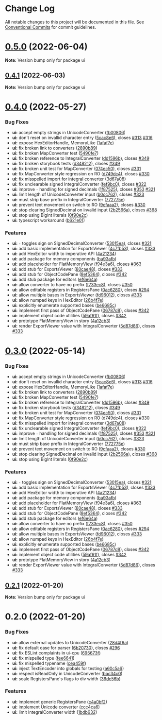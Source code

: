 # Change Log

All notable changes to this project will be documented in this file.
See [Conventional Commits](https://conventionalcommits.org) for commit guidelines.

# [0.5.0](https://gitlab.com/pep10/pepsuite/compare/v0.4.1...v0.5.0) (2022-06-04)

**Note:** Version bump only for package ui





## [0.4.1](https://gitlab.com/pep10/pepsuite/compare/v0.4.0...v0.4.1) (2022-06-03)

**Note:** Version bump only for package ui





# [0.4.0](https://gitlab.com/pep10/pepsuite/compare/v0.2.1...v0.4.0) (2022-05-27)


### Bug Fixes

* **ui:** accept empty strings in UnicodeConverter ([fb00806](https://gitlab.com/pep10/pepsuite/commit/fb0080632ef377eba991d0cc11ad322367fe78df))
* **ui:** don't reset on invallid character entry ([5cac8e6](https://gitlab.com/pep10/pepsuite/commit/5cac8e657e4c2f22007c4e5bdde241e796c772c3)), closes [#313](https://gitlab.com/pep10/pepsuite/issues/313) [#316](https://gitlab.com/pep10/pepsuite/issues/316)
* **ui:** expose HexEditorHandle, MemoryLike ([1afaf7e](https://gitlab.com/pep10/pepsuite/commit/1afaf7e375792dd176ee2c019d54a6ce0ad2445b))
* **ui:** fix broken link to converters ([2890b89](https://gitlab.com/pep10/pepsuite/commit/2890b89e00301c61190b62f0282727bfd89c549f))
* **ui:** fix broken MapConverter test  ([5490fe7](https://gitlab.com/pep10/pepsuite/commit/5490fe7149bb91e640803f2323db0bd2b6db62e3))
* **ui:** fix broken reference to IntegralConverter ([dd1596b](https://gitlab.com/pep10/pepsuite/commit/dd1596bdae757a54b9d86f7e6ad94d412b828e73)), closes [#349](https://gitlab.com/pep10/pepsuite/issues/349)
* **ui:** fix broken storybook tests ([d348212](https://gitlab.com/pep10/pepsuite/commit/d348212518a8f32c89d056767ec1be3420c93452)), closes [#349](https://gitlab.com/pep10/pepsuite/issues/349)
* **ui:** fix broken unit test for MapConverter ([074ec50](https://gitlab.com/pep10/pepsuite/commit/074ec50455b4c63551b7a8c283347cd3b8c7d453)), closes [#331](https://gitlab.com/pep10/pepsuite/issues/331)
* **ui:** fix MapConverter style regression on RO ([d749dc4](https://gitlab.com/pep10/pepsuite/commit/d749dc40998dea011f9348fe457d9b850e3e6f3a)), closes [#330](https://gitlab.com/pep10/pepsuite/issues/330)
* **ui:** fix misspelled import for integral converter ([3d67a08](https://gitlab.com/pep10/pepsuite/commit/3d67a0892a831d4451a10dcb1b80f2d83a745853))
* **ui:** fix unclearable signed IntegralConverter ([fef9bc0](https://gitlab.com/pep10/pepsuite/commit/fef9bc00b52e672058f19d9a7dfa08874fffc8b3)), closes [#322](https://gitlab.com/pep10/pepsuite/issues/322)
* **ui:** improve `-` handling for signed decimals ([1f87525](https://gitlab.com/pep10/pepsuite/commit/1f87525c04bb62af1b3805d9d1d48a9261214bd7)), closes [#353](https://gitlab.com/pep10/pepsuite/issues/353) [#321](https://gitlab.com/pep10/pepsuite/issues/321)
* **ui:** limit length of UnicodeConverter input ([b0cc762](https://gitlab.com/pep10/pepsuite/commit/b0cc762e13307da8a95f7e1c8e7dc4d17593752b)), closes [#323](https://gitlab.com/pep10/pepsuite/issues/323)
* **ui:** must strip base prefix in IntegralConverter ([772775e](https://gitlab.com/pep10/pepsuite/commit/772775e846d2d78bfcc766cc55dfce1ac7c818c5))
* **ui:** prevent text movement on switch to RO ([9cfaaa2](https://gitlab.com/pep10/pepsuite/commit/9cfaaa249264e09d3215f93b0261d9b03a8c33fd)), closes [#330](https://gitlab.com/pep10/pepsuite/issues/330)
* **ui:** stop clearing SignedDecimal on invalid input ([2b2566a](https://gitlab.com/pep10/pepsuite/commit/2b2566a5aebc635c2d956e257ecb1cd342521757)), closes [#368](https://gitlab.com/pep10/pepsuite/issues/368)
* **ui:** stop using BigInt literals ([0f90e2c](https://gitlab.com/pep10/pepsuite/commit/0f90e2c773ae82fe8b31cf1a5d63dbb3562b3094))
* **ui:** typescript workaround ([b621e01](https://gitlab.com/pep10/pepsuite/commit/b621e01c8475bb270796c0b877920d803abca1bf))


### Features

* **ui:** `-` toggles sign on SignedDecimalConverter ([53015ea](https://gitlab.com/pep10/pepsuite/commit/53015eae2977653efe5143c2501a585ce0189804)), closes [#321](https://gitlab.com/pep10/pepsuite/issues/321)
* **ui:** add basic implementation for ExportsViewer ([4c7fb53](https://gitlab.com/pep10/pepsuite/commit/4c7fb5342a3d22a16b5132cfbf4bec49b1b13c73)), closes [#333](https://gitlab.com/pep10/pepsuite/issues/333)
* **ui:** add HexEditor width to imperative API ([4a21234](https://gitlab.com/pep10/pepsuite/commit/4a21234398c044953d08cc29ecc76714a2a44065))
* **ui:** add package for memory components ([ba93afb](https://gitlab.com/pep10/pepsuite/commit/ba93afb8ec5f9ae82e6aac49176943386d280fc2))
* **ui:** add placeholder for FlatMemoryView ([f94e3a6](https://gitlab.com/pep10/pepsuite/commit/f94e3a6b5511ab10c8b17a6d098e3f10455ec3af)), closes [#363](https://gitlab.com/pep10/pepsuite/issues/363)
* **ui:** add stub for ExportsViewer ([80cae48](https://gitlab.com/pep10/pepsuite/commit/80cae48c0ee36322dd547d88b60086d1de1be765)), closes [#333](https://gitlab.com/pep10/pepsuite/issues/333)
* **ui:** add stub for ObjectCodePane ([8ef5364](https://gitlab.com/pep10/pepsuite/commit/8ef53640f53c7cc507813ef4331568eaeafeb2df)), closes [#342](https://gitlab.com/pep10/pepsuite/issues/342)
* **ui:** add stub package for editors ([ef6e64a](https://gitlab.com/pep10/pepsuite/commit/ef6e64aaa8968f3e90ebce771b065ab114661ece))
* **ui:** allow converter to have no prefix ([f733ec8](https://gitlab.com/pep10/pepsuite/commit/f733ec8e40a88feab6071ac6faab9dd0d45c3670)), closes [#350](https://gitlab.com/pep10/pepsuite/issues/350)
* **ui:** allow editable registers in RegistersPane ([0ac6280](https://gitlab.com/pep10/pepsuite/commit/0ac628043293b2be1f23bc65accc38d5bcd86e05)), closes [#294](https://gitlab.com/pep10/pepsuite/issues/294)
* **ui:** allow multiple bases in ExportsViewer ([fd96012](https://gitlab.com/pep10/pepsuite/commit/fd96012bc8e58b012bd9c6b494f626001053ed39)), closes [#333](https://gitlab.com/pep10/pepsuite/issues/333)
* **ui:** allow numpad keys in HexEditor ([26b4f7e](https://gitlab.com/pep10/pepsuite/commit/26b4f7e3cff9bf36feb9e61cc1bb3d2fefff8f1c))
* **ui:** explicitly enumerate supported bases ([be6685c](https://gitlab.com/pep10/pepsuite/commit/be6685c5ea71d9dca16085907d2a1559d987c8b3))
* **ui:** implement first pass of ObjectCodePane ([06787d8](https://gitlab.com/pep10/pepsuite/commit/06787d82035097ad9f087e28c75b725c4165074c)), closes [#342](https://gitlab.com/pep10/pepsuite/issues/342)
* **ui:** implement object code utilities ([59af91f](https://gitlab.com/pep10/pepsuite/commit/59af91fd2f5c6b0597cee43c7ded8ef951d92d53)), closes [#342](https://gitlab.com/pep10/pepsuite/issues/342)
* **ui:** prototype FlatMemoryView in story ([4a12cb3](https://gitlab.com/pep10/pepsuite/commit/4a12cb3716c9f7635923b1d66e7ce2cfa8cc5c3f))
* **ui:** render ExportViewer value with IntegralConverter ([5d87d86](https://gitlab.com/pep10/pepsuite/commit/5d87d86caf06be28cef6e7430ead5f951dd1dc25)), closes [#333](https://gitlab.com/pep10/pepsuite/issues/333)





# [0.3.0](https://gitlab.com/pep10/pepsuite/compare/v0.2.1...v0.3.0) (2022-05-14)


### Bug Fixes

* **ui:** accept empty strings in UnicodeConverter ([fb00806](https://gitlab.com/pep10/pepsuite/commit/fb0080632ef377eba991d0cc11ad322367fe78df))
* **ui:** don't reset on invallid character entry ([5cac8e6](https://gitlab.com/pep10/pepsuite/commit/5cac8e657e4c2f22007c4e5bdde241e796c772c3)), closes [#313](https://gitlab.com/pep10/pepsuite/issues/313) [#316](https://gitlab.com/pep10/pepsuite/issues/316)
* **ui:** expose HexEditorHandle, MemoryLike ([1afaf7e](https://gitlab.com/pep10/pepsuite/commit/1afaf7e375792dd176ee2c019d54a6ce0ad2445b))
* **ui:** fix broken link to converters ([2890b89](https://gitlab.com/pep10/pepsuite/commit/2890b89e00301c61190b62f0282727bfd89c549f))
* **ui:** fix broken MapConverter test  ([5490fe7](https://gitlab.com/pep10/pepsuite/commit/5490fe7149bb91e640803f2323db0bd2b6db62e3))
* **ui:** fix broken reference to IntegralConverter ([dd1596b](https://gitlab.com/pep10/pepsuite/commit/dd1596bdae757a54b9d86f7e6ad94d412b828e73)), closes [#349](https://gitlab.com/pep10/pepsuite/issues/349)
* **ui:** fix broken storybook tests ([d348212](https://gitlab.com/pep10/pepsuite/commit/d348212518a8f32c89d056767ec1be3420c93452)), closes [#349](https://gitlab.com/pep10/pepsuite/issues/349)
* **ui:** fix broken unit test for MapConverter ([074ec50](https://gitlab.com/pep10/pepsuite/commit/074ec50455b4c63551b7a8c283347cd3b8c7d453)), closes [#331](https://gitlab.com/pep10/pepsuite/issues/331)
* **ui:** fix MapConverter style regression on RO ([d749dc4](https://gitlab.com/pep10/pepsuite/commit/d749dc40998dea011f9348fe457d9b850e3e6f3a)), closes [#330](https://gitlab.com/pep10/pepsuite/issues/330)
* **ui:** fix misspelled import for integral converter ([3d67a08](https://gitlab.com/pep10/pepsuite/commit/3d67a0892a831d4451a10dcb1b80f2d83a745853))
* **ui:** fix unclearable signed IntegralConverter ([fef9bc0](https://gitlab.com/pep10/pepsuite/commit/fef9bc00b52e672058f19d9a7dfa08874fffc8b3)), closes [#322](https://gitlab.com/pep10/pepsuite/issues/322)
* **ui:** improve `-` handling for signed decimals ([1f87525](https://gitlab.com/pep10/pepsuite/commit/1f87525c04bb62af1b3805d9d1d48a9261214bd7)), closes [#353](https://gitlab.com/pep10/pepsuite/issues/353) [#321](https://gitlab.com/pep10/pepsuite/issues/321)
* **ui:** limit length of UnicodeConverter input ([b0cc762](https://gitlab.com/pep10/pepsuite/commit/b0cc762e13307da8a95f7e1c8e7dc4d17593752b)), closes [#323](https://gitlab.com/pep10/pepsuite/issues/323)
* **ui:** must strip base prefix in IntegralConverter ([772775e](https://gitlab.com/pep10/pepsuite/commit/772775e846d2d78bfcc766cc55dfce1ac7c818c5))
* **ui:** prevent text movement on switch to RO ([9cfaaa2](https://gitlab.com/pep10/pepsuite/commit/9cfaaa249264e09d3215f93b0261d9b03a8c33fd)), closes [#330](https://gitlab.com/pep10/pepsuite/issues/330)
* **ui:** stop clearing SignedDecimal on invalid input ([2b2566a](https://gitlab.com/pep10/pepsuite/commit/2b2566a5aebc635c2d956e257ecb1cd342521757)), closes [#368](https://gitlab.com/pep10/pepsuite/issues/368)
* **ui:** stop using BigInt literals ([0f90e2c](https://gitlab.com/pep10/pepsuite/commit/0f90e2c773ae82fe8b31cf1a5d63dbb3562b3094))


### Features

* **ui:** `-` toggles sign on SignedDecimalConverter ([53015ea](https://gitlab.com/pep10/pepsuite/commit/53015eae2977653efe5143c2501a585ce0189804)), closes [#321](https://gitlab.com/pep10/pepsuite/issues/321)
* **ui:** add basic implementation for ExportsViewer ([4c7fb53](https://gitlab.com/pep10/pepsuite/commit/4c7fb5342a3d22a16b5132cfbf4bec49b1b13c73)), closes [#333](https://gitlab.com/pep10/pepsuite/issues/333)
* **ui:** add HexEditor width to imperative API ([4a21234](https://gitlab.com/pep10/pepsuite/commit/4a21234398c044953d08cc29ecc76714a2a44065))
* **ui:** add package for memory components ([ba93afb](https://gitlab.com/pep10/pepsuite/commit/ba93afb8ec5f9ae82e6aac49176943386d280fc2))
* **ui:** add placeholder for FlatMemoryView ([f94e3a6](https://gitlab.com/pep10/pepsuite/commit/f94e3a6b5511ab10c8b17a6d098e3f10455ec3af)), closes [#363](https://gitlab.com/pep10/pepsuite/issues/363)
* **ui:** add stub for ExportsViewer ([80cae48](https://gitlab.com/pep10/pepsuite/commit/80cae48c0ee36322dd547d88b60086d1de1be765)), closes [#333](https://gitlab.com/pep10/pepsuite/issues/333)
* **ui:** add stub for ObjectCodePane ([8ef5364](https://gitlab.com/pep10/pepsuite/commit/8ef53640f53c7cc507813ef4331568eaeafeb2df)), closes [#342](https://gitlab.com/pep10/pepsuite/issues/342)
* **ui:** add stub package for editors ([ef6e64a](https://gitlab.com/pep10/pepsuite/commit/ef6e64aaa8968f3e90ebce771b065ab114661ece))
* **ui:** allow converter to have no prefix ([f733ec8](https://gitlab.com/pep10/pepsuite/commit/f733ec8e40a88feab6071ac6faab9dd0d45c3670)), closes [#350](https://gitlab.com/pep10/pepsuite/issues/350)
* **ui:** allow editable registers in RegistersPane ([0ac6280](https://gitlab.com/pep10/pepsuite/commit/0ac628043293b2be1f23bc65accc38d5bcd86e05)), closes [#294](https://gitlab.com/pep10/pepsuite/issues/294)
* **ui:** allow multiple bases in ExportsViewer ([fd96012](https://gitlab.com/pep10/pepsuite/commit/fd96012bc8e58b012bd9c6b494f626001053ed39)), closes [#333](https://gitlab.com/pep10/pepsuite/issues/333)
* **ui:** allow numpad keys in HexEditor ([26b4f7e](https://gitlab.com/pep10/pepsuite/commit/26b4f7e3cff9bf36feb9e61cc1bb3d2fefff8f1c))
* **ui:** explicitly enumerate supported bases ([be6685c](https://gitlab.com/pep10/pepsuite/commit/be6685c5ea71d9dca16085907d2a1559d987c8b3))
* **ui:** implement first pass of ObjectCodePane ([06787d8](https://gitlab.com/pep10/pepsuite/commit/06787d82035097ad9f087e28c75b725c4165074c)), closes [#342](https://gitlab.com/pep10/pepsuite/issues/342)
* **ui:** implement object code utilities ([59af91f](https://gitlab.com/pep10/pepsuite/commit/59af91fd2f5c6b0597cee43c7ded8ef951d92d53)), closes [#342](https://gitlab.com/pep10/pepsuite/issues/342)
* **ui:** prototype FlatMemoryView in story ([4a12cb3](https://gitlab.com/pep10/pepsuite/commit/4a12cb3716c9f7635923b1d66e7ce2cfa8cc5c3f))
* **ui:** render ExportViewer value with IntegralConverter ([5d87d86](https://gitlab.com/pep10/pepsuite/commit/5d87d86caf06be28cef6e7430ead5f951dd1dc25)), closes [#333](https://gitlab.com/pep10/pepsuite/issues/333)





## [0.2.1](https://gitlab.com/pep10/pepsuite/compare/v0.2.0...v0.2.1) (2022-01-20)

**Note:** Version bump only for package ui





# 0.2.0 (2022-01-20)


### Bug Fixes

* **ui:** allow external updates to UnicodeConverter ([28d4f6a](https://gitlab.com/pep10/pepsuite/commit/28d4f6a9ae74d92b37b71058561e1fe2f3774183))
* **ui:** fix default case for parser ([6b20730](https://gitlab.com/pep10/pepsuite/commit/6b207300ca8013706cb54ffd0625985904ab6da5)), closes [#296](https://gitlab.com/pep10/pepsuite/issues/296)
* **ui:** fix ESLint complaints in ui-cpu ([695673f](https://gitlab.com/pep10/pepsuite/commit/695673f246879c5ae065f961488c8d287f0a9790))
* **ui:** fix mispelled type ([fee6641](https://gitlab.com/pep10/pepsuite/commit/fee6641b3205c1d55a7651d037a6c0712b78a4ed))
* **ui:** fix mispelled typename ([cea459f](https://gitlab.com/pep10/pepsuite/commit/cea459f6f41776afb0a264a31caca44062316486))
* **ui:** inject TextEncoder into globals for testing ([a60c5a6](https://gitlab.com/pep10/pepsuite/commit/a60c5a6297dbf9bb1d32c4185b0230ded0761243))
* **ui:** respect isReadOnly in UnicodeConverter ([bac34c0](https://gitlab.com/pep10/pepsuite/commit/bac34c0843d79400664a7637b606150c8441ff3e))
* **ui:** scale RegistersPane's flags to div width ([36dc56b](https://gitlab.com/pep10/pepsuite/commit/36dc56b43099e03fa1e982357a6d9989a6bcd3b4))


### Features

* **ui:** implement generic RegistersPane ([c4a0bf2](https://gitlab.com/pep10/pepsuite/commit/c4a0bf2e23566a047d7ac47b1dd14ca9d472c53a))
* **ui:** implement Unicode converter ([ccc4ca6](https://gitlab.com/pep10/pepsuite/commit/ccc4ca67c022b7fe7770286439285e7fcba275a2))
* **ui:** limit IntegralConverter width ([1bdb632](https://gitlab.com/pep10/pepsuite/commit/1bdb6325ac70221482c5a5f129990c88db855e80))
